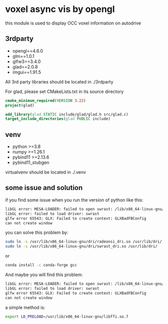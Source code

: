 # voxel async vis by opengl

this module is used to display OCC voxel information on autodrive

## 3rdparty

- opengl==4.6.0
- glm==1.0.1
- glfw3==3.4.0
- glad==2.0.8
- imgui==1.91.5
  
All 3rd party libraries should be located in ./3rdparty

For glad, please set CMakeLists.txt in its source directory

```cmake
cmake_minimum_required(VERSION 3.22)
project(glad)

add_library(glad STATIC include/glad/glad.h src/glad.c)
target_include_directories(glad PUBLIC include)

```

## venv

- python >=3.8
- numpy >=1.26.1
- pybind11 >=2.13.6
- pybind11_stubgen

virtualvenv should be located in ./.venv

## some issue and solution

if you find some issue when you run the version of python like this:
```bash
libGL error: MESA-LOADER: failed to open swrast: /lib/x86_64-linux-gnu/libLLVM-12.so.1: undefined symbol: ffi_type_sint32, version LIBFFI_BASE_7.0 (search paths /usr/lib/x86_64-linux-gnu/dri:\$${ORIGIN}/dri:/usr/lib/dri, suffix _dri)
libGL error: failed to load driver: swrast
glfw error 65543: GLX: Failed to create context: GLXBadFBConfig
can not create window
```
you can solve this problem by:
```bash
sudo ln -s /usr/lib/x86_64-linux-gnu/dri/radeonsi_dri.so /usr/lib/dri/
sudo ln -s /usr/lib/x86_64-linux-gnu/dri/swrast_dri.so /usr/lib/dri/

```
or
```bash
conda install -c conda-forge gcc
```
And maybe you will find this problem:
```bash
libGL error: MESA-LOADER: failed to open swrast: /lib/x86_64-linux-gnu/libLLVM-12.so.1: undefined symbol: ffi_type_sint32, version LIBFFI_BASE_7.0 (search paths /usr/lib/x86_64-linux-gnu/dri:\$${ORIGIN}/dri:/usr/lib/dri, suffix _dri)
libGL error: failed to load driver: swrast
glfw error 65543: GLX: Failed to create context: GLXBadFBConfig
can not create window
```
a simple method is:
```bash
export LD_PRELOAD=/usr/lib/x86_64-linux-gnu/libffi.so.7
```